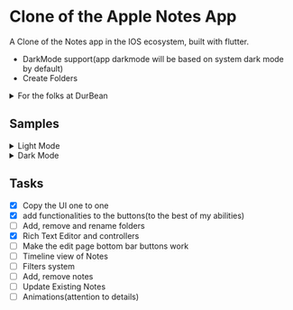 # Clone of the Apple Notes App
A Clone of the Notes app in the IOS ecosystem, built with flutter. 
- DarkMode support(app darkmode will be based on system dark mode by default)
- Create Folders 


<Details>
<Summary>For the folks at DurBean</summary>
[requirements.txt](requirements.txt)
  
I am unsure about what I should include in the requirements file. On research, I found it to be explicit for python projects. However, I have included the packages from pub.dev and the sdk that is used in this project.
</Details>


## Samples


<details>
<summary>Light Mode</summary>
<img src="./samples/light/folder_page_popup_light.png", height= "400">  
<img src="./samples/light/inside_folder_kb.png", height= "400"> 
<img src="./samples/light/note_light.png", height="400">
</details>
<details>
<summary>Dark Mode</summary>
<img src="./samples/dark/folders_dark_popup.png", height="400">
<img src="./samples/dark/inside_folder_kb_dark.png", height= "400">
<img src="./samples/dark/note_dark.png", height="400"> 
</details>

## Tasks
- [X] Copy the UI one to one
- [X] add functionalities to the buttons(to the best of my abilities)
- [ ] Add, remove and rename folders
- [X] Rich Text Editor and controllers
- [ ] Make the edit page bottom bar buttons work
- [ ] Timeline view of Notes
- [ ] Filters system
- [ ] Add, remove notes 
- [ ] Update Existing Notes
- [ ] Animations(attention to details)
